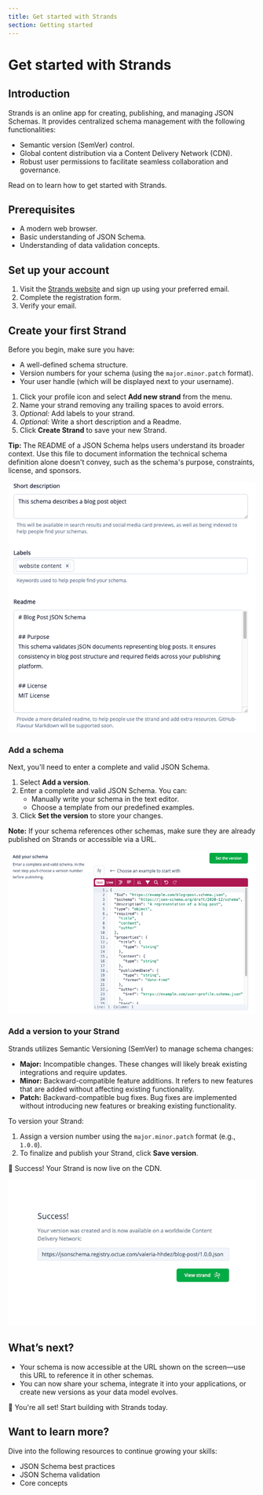 ```yaml
---
title: Get started with Strands
section: Getting started 
---
```

# Get started with Strands

## Introduction

Strands is an online app for creating, publishing, and managing JSON Schemas. It provides centralized schema management with the following functionalities: 

- Semantic version (SemVer) control.
- Global content distribution via a Content Delivery Network (CDN). 
- Robust user permissions to facilitate seamless collaboration and governance.

Read on to learn how to get started with Strands. 

## Prerequisites

- A modern web browser.
- Basic understanding of JSON Schema.
- Understanding of data validation concepts.

## Set up your account

1. Visit the [Strands website](https://strands.octue.com/account/signup) and sign up using your preferred email.
2. Complete the registration form.
3. Verify your email. 

## Create your first Strand

Before you begin, make sure you have:

- A well-defined schema structure.
- Version numbers for your schema (using the `major.minor.patch` format).
- Your user handle (which will be displayed next to your username). <!-- verify where the user handle can be located -->

1. Click your profile icon and select **Add new strand** from the menu. 
2. Name your strand removing any trailing spaces to avoid errors.
3. _Optional:_ Add labels to your strand. 
4. _Optional:_ Write a short description and a Readme.  
5. Click **Create Strand** to save your new Strand. 

**Tip:** The README of a JSON Schema helps users understand its broader context. Use this file to document information the technical schema definition alone doesn't convey, such as the schema's purpose, constraints, license, and sponsors. 

![Screenshot of a README](./strands-readme.png)


### Add a schema

Next, you'll need to enter a complete and valid JSON Schema. 

1. Select **Add a version**. 
2. Enter a complete and valid JSON Schema. You can:
   * Manually write your schema in the text editor.
   * Choose a template from our predefined examples.
3. Click **Set the version** to store your changes. 

**Note:** If your schema references other schemas, make sure they are already published on Strands or accessible via a URL.

![Screenshot of the Strands editor showing a blog post schema](./add-schema.png)


### Add a version to your Strand

Strands utilizes Semantic Versioning (SemVer) to manage schema changes:

- **Major:** Incompatible changes. These changes will likely break existing integrations and require updates.
- **Minor:** Backward-compatible feature additions. It refers to new features that are added without affecting existing functionality.
- **Patch:** Backward-compatible bug fixes. Bug fixes are implemented without introducing new features or breaking existing functionality.

To version your Strand:

1. Assign a version number using the `major.minor.patch` format (e.g., `1.0.0`).
1. To finalize and publish your Strand, click **Save version**. 

🎉 Success! Your Strand is now live on the CDN.

![Confirmation of successful Strand creation and publication](./success.png)

   
## What’s next?

- Your schema is now accessible at the URL shown on the screen—use this URL to reference it in other schemas.
- You can now share your schema, integrate it into your applications, or create new versions as your data model evolves. 

🚀 You're all set! Start building with Strands today.

## Want to learn more? 

Dive into the following resources to continue growing your skills:

- JSON Schema best practices
- JSON Schema validation
- Core concepts